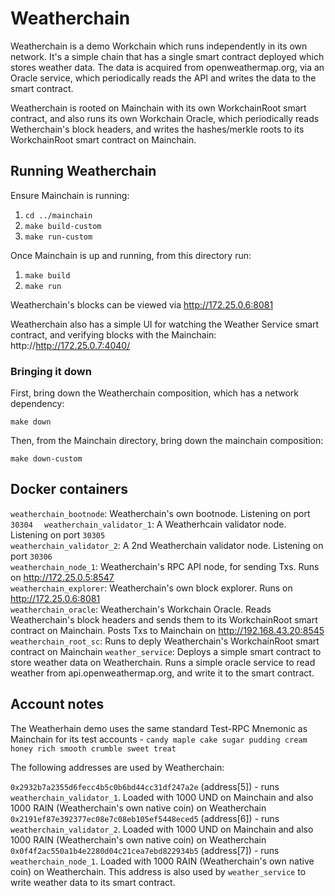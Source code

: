# Weatherchain

Weatherchain is a demo Workchain which runs independently in its own network. It's a simple chain
that has a single smart contract deployed which stores weather data. The data is acquired from
openweathermap.org, via an Oracle service, which periodically reads the API and writes the data to the
smart contract.

Weatherchain is rooted on Mainchain with its own WorkchainRoot smart contract, and also runs its own 
Workchain Oracle, which periodically reads Wetherchain's block headers, and writes the hashes/merkle roots
to its WorkchainRoot smart contract on Mainchain.

## Running Weatherchain

Ensure Mainchain is running:

1) `cd ../mainchain`
2) `make build-custom`
3) `make run-custom`

Once Mainchain is up and running, from this directory run:

1) `make build`
2) `make run`

Weatherchain's blocks can be viewed via http://172.25.0.6:8081

Weatherchain also has a simple UI for watching the Weather Service smart contract,
 and verifying blocks with the Mainchain: http://http://172.25.0.7:4040/

### Bringing it down

First, bring down the Weatherchain composition, which has a network dependency:

`make down`

Then, from the Mainchain directory, bring down the mainchain composition:

`make down-custom`

## Docker containers

`weatherchain_bootnode`: Weatherchain's own bootnode. Listening on port `30304  ` 
`weatherchain_validator_1`: A Weatherhcain validator node. Listening on port `30305`  
`weatherchain_validator_2`: A 2nd Weatherchain validator node. Listening on port `30306`  
`weatherchain_node_1`: Weatherchain's RPC API node, for sending Txs. Runs on http://172.25.0.5:8547  
`weatherchain_explorer`: Weatherchain's own block explorer. Runs on http://172.25.0.6:8081  
`weatherchain_oracle`: Weatherchain's Workchain Oracle. Reads Weatherchain's block headers and sends them to its
WorkchainRoot smart contract on Mainchain. Posts Txs to Mainchain on http://192.168.43.20:8545  
`weatherchain_root_sc`: Runs to deply Weatherchain's WorkchainRoot smart contract on Mainchain
`weather_service`: Deploys a simple smart contract to store weather data on Weatherchain. Runs a simple
oracle service to read weather from api.openweathermap.org, and write it to the smart contract.

## Account notes

The Weatherhain demo uses the same standard Test-RPC Mnemonic as Mainchain for its test accounts - `candy maple cake sugar pudding cream honey rich smooth crumble sweet treat`

The following addresses are used by Weatherchain:

`0x2932b7a2355d6fecc4b5c0b6bd44cc31df247a2e` (address[5]) - runs `weatherchain_validator_1`. Loaded with 1000 UND on Mainchain
and also 1000 RAIN (Weatherchain's own native coin) on Weatherchain
`0x2191ef87e392377ec08e7c08eb105ef5448eced5` (address[6]) - runs `weatherchain_validator_2`. Loaded with 1000 UND on Mainchain
and also 1000 RAIN (Weatherchain's own native coin) on Weatherchain
`0x0f4f2ac550a1b4e2280d04c21cea7ebd822934b5` (address[7]) - runs `weatherchain_node_1`. Loaded with 1000 RAIN (Weatherchain's own native coin) on Weatherchain.
This address is also used by `weather_service` to write weather data to its smart contract.